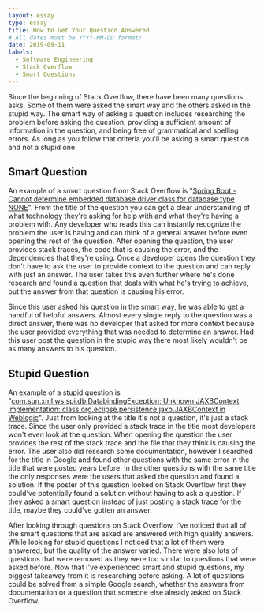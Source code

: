 ```yaml
---
layout: essay
type: essay
title: How to Get Your Question Answered
# All dates must be YYYY-MM-DD format!
date: 2019-09-11
labels:
  - Software Engineering
  - Stack Overflow
  - Smart Questions
---
```

Since the beginning of Stack Overflow, there have been many questions asks. Some of them were asked the smart way and the others asked in the stupid way. The smart way of asking a question includes researching the problem before asking the question, providing a sufficient amount of information in the question, and being free of grammatical and spelling errors. As long as you follow that criteria you'll be asking a smart question and not a stupid one.

## Smart Question

An example of a smart question from Stack Overflow is "[Spring Boot - Cannot determine embedded database driver class for database type NONE](https://stackoverflow.com/questions/24074749/spring-boot-cannot-determine-embedded-database-driver-class-for-database-type)". From the title of the question you can get a clear understanding of what technology they're asking for help with and what they're having a problem with. Any developer who reads this can instantly recognize the problem the user is having and can think of a general answer before even opening the rest of the question. After opening the question, the user provides stack traces, the code that is causing the error, and the dependencies that they're using. Once a developer opens the question they don't have to ask the user to provide context to the question and can reply with just an answer. The user takes this even further where he's done research and found a question that deals with what he's trying to achieve, but the answer from that question is causing his error.

Since this user asked his question in the smart way, he was able to get a handful of helpful answers. Almost every single reply to the question was a direct answer, there was no developer that asked for more context because the user provided everything that was needed to determine an answer. Had this user post the question in the stupid way there most likely wouldn't be as many answers to his question.

## Stupid Question

An example of a stupid question is "[com.sun.xml.ws.spi.db.DatabindingException: Unknown JAXBContext implementation: class org.eclipse.persistence.jaxb.JAXBContext in Weblogic](https://stackoverflow.com/questions/57817584/com-sun-xml-ws-spi-db-databindingexception-unknown-jaxbcontext-implementation)". Just from looking at the title it's not a question, it's just a stack trace. Since the user only provided a stack trace in the title most developers won't even look at the question. When opening the question the user provides the rest of the stack trace and the file that they think is causing the error. The user also did research some documentation, however I searched for the title in Google and found other questions with the same error in the title that were posted years before. In the other questions with the same title the only responses were the users that asked the question and found a solution. If the poster of this question looked on Stack Overflow first they could've potentially found a solution without having to ask a question. If they asked a smart question instead of just posting a stack trace for the title, maybe they could've gotten an answer.

After looking through questions on Stack Overflow, I've noticed that all of the smart questions that are asked are answered with high quality answers. While looking for stupid questions I noticed that a lot of them were answered, but the quality of the answer varied. There were also lots of questions that were removed as they were too similar to questions that were asked before. Now that I've experienced smart and stupid questions, my biggest takeaway from it is researching before asking. A lot of questions could be solved from a simple Google search, whether the answers from documentation or a question that someone else already asked on Stack Overflow.
